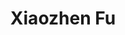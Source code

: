 ---
# Display name
title: Xiaozhen Fu

weight: 5

# Is this the primary user of the site?
superuser: false

# Role/position/tagline
role: Graduate Fellow

# Organizations/Affiliations to show in About widget
organizations:
- name: University of Maryland, College Park
  url: https://umd.edu

social:
- icon: envelope
  icon_pack: fas
  link: 'mailto:xz1@umd.edu'
# - icon: globe
#   icon_pack: fas
#   link: 'https://www.alagic.org/'
# - icon: linkedin
#   icon_pack: fab
#   link: 'https://www.linkedin.com/in/maria-cameron-07602388/'
# - icon: google-scholar
#   icon_pack: ai
#   link: https://scholar.google.com/citations?user=LrQ2VikAAAAJ&hl=en
# - icon: github
#   icon_pack: fab
#   link: https://github.com/dsvolpe
# - icon: orcid
#   icon_pack: fab
#   link: https://orcid.org/0000-0001-7896-6268
# - icon: twitter
#   icon_pack: fab
#   link: https://twitter.com/rostrosfisicos


# Link to a PDF of your resume/CV.
# To use: copy your resume to `static/media/resume.pdf`, enable `ai` icons in `params.toml`, 
# and uncomment the lines below.
# - icon: cv
#   icon_pack: ai
#   link: media/resume.pdf

# Enter email to display Gravatar (if Gravatar enabled in Config)
# email: "mariakc@umd.edu"

# Highlight the author in author lists? (true/false)
highlight_name: true

user_groups:
- Graduate Students
---